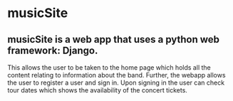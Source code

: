 # musicSite 

## musicSite is a web app that uses a python web framework: Django.
This allows the user to be taken to the home page which holds all the content
relating to information about the band.
Further, the webapp allows the user to register a user and sign in. Upon signing in
the user can check tour dates which shows the availability of the concert tickets.
